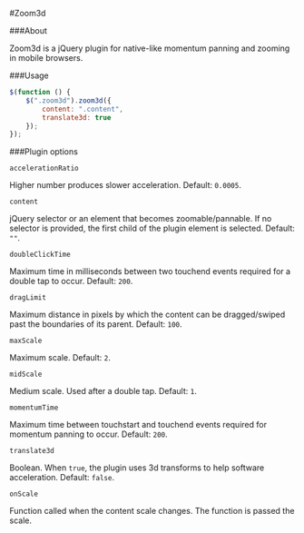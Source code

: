 #Zoom3d

###About

Zoom3d is a jQuery plugin for native-like momentum panning and zooming in mobile browsers.

###Usage

```javascript
$(function () {
    $(".zoom3d").zoom3d({
        content: ".content",
        translate3d: true
    });
});
```

###Plugin options

```
accelerationRatio
```
Higher number produces slower acceleration. Default: ```0.0005```.

```       
content
```
jQuery selector or an element that becomes zoomable/pannable.
If no selector is provided, the first child of the plugin element is selected.
Default: ```""```.

```
doubleClickTime
```
Maximum time in milliseconds between two touchend events required for a double
tap to occur.
Default: ```200```.

```
dragLimit
```
Maximum distance in pixels by which the content can be dragged/swiped past the boundaries of its parent.
Default: ```100```.

```
maxScale
```
Maximum scale. Default: ```2```.

```
midScale
```
Medium scale. Used after a double tap. Default: ```1```.

```
momentumTime
```
Maximum time between touchstart and touchend events required for momentum
panning to occur.
Default: ```200```.

```
translate3d
```
Boolean. When ```true```, the plugin uses 3d transforms to help software
acceleration. Default: ```false```.

```
onScale
```
Function called when the content scale changes. The function is passed the
scale.
